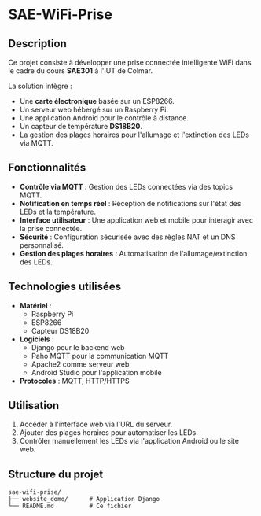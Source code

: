 # SAE-WiFi-Prise

## Description
Ce projet consiste à développer une prise connectée intelligente WiFi dans le cadre du cours **SAE301** à l'IUT de Colmar. 

La solution intègre :
- Une **carte électronique** basée sur un ESP8266.
- Un serveur web hébergé sur un Raspberry Pi.
- Une application Android pour le contrôle à distance.
- Un capteur de température **DS18B20**.
- La gestion des plages horaires pour l'allumage et l'extinction des LEDs via MQTT.

## Fonctionnalités
- **Contrôle via MQTT** : Gestion des LEDs connectées via des topics MQTT.
- **Notification en temps réel** : Réception de notifications sur l'état des LEDs et la température.
- **Interface utilisateur** : Une application web et mobile pour interagir avec la prise connectée.
- **Sécurité** : Configuration sécurisée avec des règles NAT et un DNS personnalisé.
- **Gestion des plages horaires** : Automatisation de l'allumage/extinction des LEDs.

## Technologies utilisées
- **Matériel** :
  - Raspberry Pi
  - ESP8266
  - Capteur DS18B20
- **Logiciels** :
  - Django pour le backend web
  - Paho MQTT pour la communication MQTT
  - Apache2 comme serveur web
  - Android Studio pour l'application mobile
- **Protocoles** : MQTT, HTTP/HTTPS

## Utilisation
1. Accéder à l'interface web via l'URL du serveur.
2. Ajouter des plages horaires pour automatiser les LEDs.
3. Contrôler manuellement les LEDs via l'application Android ou le site web.

## Structure du projet
```
sae-wifi-prise/
├── website_domo/      # Application Django
└── README.md          # Ce fichier
```

